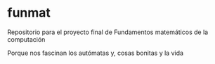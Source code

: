 # funmat
Repositorio para el proyecto final de Fundamentos matemáticos de la computación

Porque nos fascinan los autómatas y, cosas bonitas y la vida

